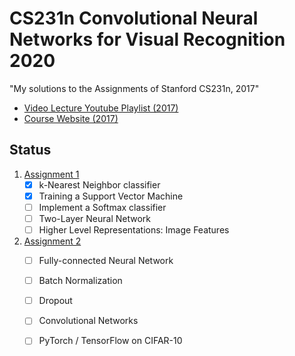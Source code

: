 # CS231n Convolutional Neural Networks for Visual Recognition 2020

"My solutions to the Assignments of Stanford CS231n, 2017"<br>

- [Video Lecture Youtube Playlist (2017)](https://www.youtube.com/playlist?list=PLC1qU-LWwrF64f4QKQT-Vg5Wr4qEE1Zxk)
- [Course Website (2017)](http://cs231n.stanford.edu/2017/)

## Status
1. [Assignment 1](./assignment1/assignment1.md)
    * [x] k-Nearest Neighbor classifier
    * [x] Training a Support Vector Machine
    * [ ] Implement a Softmax classifier
    * [ ] Two-Layer Neural Network
    * [ ] Higher Level Representations: Image Features

2. [Assignment 2](./assignment2/assignment2.md)
    * [ ] Fully-connected Neural Network
    * [ ] Batch Normalization
    * [ ] Dropout
    * [ ] Convolutional Networks
    * [ ] PyTorch / TensorFlow on CIFAR-10

